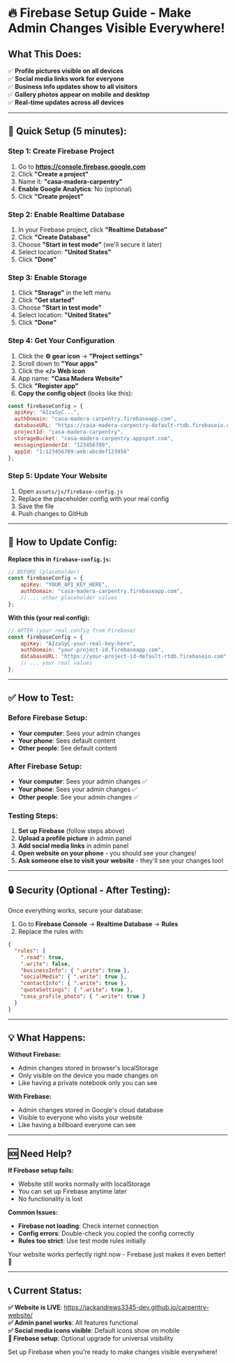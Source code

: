 # 🔥 Firebase Setup Guide - Make Admin Changes Visible Everywhere!

## What This Does:
✅ **Profile pictures visible on all devices**  
✅ **Social media links work for everyone**  
✅ **Business info updates show to all visitors**  
✅ **Gallery photos appear on mobile and desktop**  
✅ **Real-time updates across all devices**

---

## 🚀 Quick Setup (5 minutes):

### Step 1: Create Firebase Project
1. Go to **https://console.firebase.google.com**
2. Click **"Create a project"**
3. Name it: **"casa-madera-carpentry"**
4. **Enable Google Analytics**: No (optional)
5. Click **"Create project"**

### Step 2: Enable Realtime Database
1. In your Firebase project, click **"Realtime Database"**
2. Click **"Create Database"**
3. Choose **"Start in test mode"** (we'll secure it later)
4. Select location: **"United States"**
5. Click **"Done"**

### Step 3: Enable Storage
1. Click **"Storage"** in the left menu
2. Click **"Get started"**
3. Choose **"Start in test mode"**
4. Select location: **"United States"**
5. Click **"Done"**

### Step 4: Get Your Configuration
1. Click the **⚙️ gear icon** → **"Project settings"**
2. Scroll down to **"Your apps"**
3. Click the **</> Web icon**
4. App name: **"Casa Madera Website"**
5. Click **"Register app"**
6. **Copy the config object** (looks like this):

```javascript
const firebaseConfig = {
  apiKey: "AIzaSyC...",
  authDomain: "casa-madera-carpentry.firebaseapp.com",
  databaseURL: "https://casa-madera-carpentry-default-rtdb.firebaseio.com",
  projectId: "casa-madera-carpentry",
  storageBucket: "casa-madera-carpentry.appspot.com",
  messagingSenderId: "123456789",
  appId: "1:123456789:web:abcdef123456"
};
```

### Step 5: Update Your Website
1. Open `assets/js/firebase-config.js`
2. Replace the placeholder config with your real config
3. Save the file
4. Push changes to GitHub

---

## 🎯 How to Update Config:

**Replace this in `firebase-config.js`:**
```javascript
// BEFORE (placeholder)
const firebaseConfig = {
    apiKey: "YOUR_API_KEY_HERE",
    authDomain: "casa-madera-carpentry.firebaseapp.com", 
    // ... other placeholder values
};
```

**With this (your real config):**
```javascript
// AFTER (your real config from Firebase)
const firebaseConfig = {
    apiKey: "AIzaSyC-your-real-key-here",
    authDomain: "your-project-id.firebaseapp.com",
    databaseURL: "https://your-project-id-default-rtdb.firebaseio.com",
    // ... your real values
};
```

---

## ✅ How to Test:

### Before Firebase Setup:
- **Your computer**: Sees your admin changes
- **Your phone**: Sees default content
- **Other people**: See default content

### After Firebase Setup:
- **Your computer**: Sees your admin changes ✅
- **Your phone**: Sees your admin changes ✅
- **Other people**: See your admin changes ✅

### Testing Steps:
1. **Set up Firebase** (follow steps above)
2. **Upload a profile picture** in admin panel
3. **Add social media links** in admin panel  
4. **Open website on your phone** - you should see your changes!
5. **Ask someone else to visit your website** - they'll see your changes too!

---

## 🔒 Security (Optional - After Testing):

Once everything works, secure your database:

1. Go to **Firebase Console** → **Realtime Database** → **Rules**
2. Replace the rules with:
```json
{
  "rules": {
    ".read": true,
    ".write": false,
    "businessInfo": { ".write": true },
    "socialMedia": { ".write": true }, 
    "contactInfo": { ".write": true },
    "quoteSettings": { ".write": true },
    "casa_profile_photo": { ".write": true }
  }
}
```

---

## 💡 What Happens:

**Without Firebase:**
- Admin changes stored in browser's localStorage
- Only visible on the device you made changes on
- Like having a private notebook only you can see

**With Firebase:**
- Admin changes stored in Google's cloud database
- Visible to everyone who visits your website
- Like having a billboard everyone can see

---

## 🆘 Need Help?

**If Firebase setup fails:**
- Website still works normally with localStorage
- You can set up Firebase anytime later
- No functionality is lost

**Common Issues:**
- **Firebase not loading**: Check internet connection
- **Config errors**: Double-check you copied the config correctly
- **Rules too strict**: Use test mode rules initially

Your website works perfectly right now - Firebase just makes it even better! 🚀

---

## 📞 Current Status:

**✅ Website is LIVE**: https://jackandrews3345-dev.github.io/carpentry-website/  
**✅ Admin panel works**: All features functional  
**✅ Social media icons visible**: Default icons show on mobile  
**🔄 Firebase setup**: Optional upgrade for universal visibility

Set up Firebase when you're ready to make changes visible everywhere!
